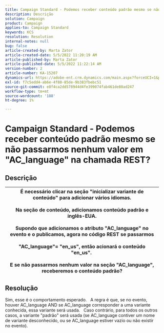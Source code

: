 ```yaml
---
title: Campaign Standard - Podemos receber conteúdo padrão mesmo se não passarmos nenhum valor em "AC_language" na chamada REST?
description: Descrição
solution: Campaign
product: Campaign
applies-to: Campaign Standard
keywords: KCS
resolution: Resolution
internal-notes: null
bug: false
article-created-by: Marta Zator
article-created-date: 5/5/2022 11:20:19 AM
article-published-by: Marta Zator
article-published-date: 5/5/2022 11:22:14 AM
version-number: 2
article-number: KA-15207
dynamics-url: https://adobe-ent.crm.dynamics.com/main.aspx?forceUCI=1&pagetype=entityrecord&etn=knowledgearticle&id=64ef1f53-65cc-ec11-a7b5-6045bd00dbbc
exl-id: f7c5edd4-ab6e-4f80-85de-9b383fbebc51
source-git-commit: e8f4ca2dd578944d4fe399074fab461de88ad247
workflow-type: tm+mt
source-wordcount: '188'
ht-degree: 1%

---
```


# Campaign Standard - Podemos receber conteúdo padrão mesmo se não passarmos nenhum valor em &quot;AC_language&quot; na chamada REST?

## Descrição



| É necessário clicar na seção &quot;inicializar variante de conteúdo&quot; para adicionar vários idiomas.<br>   <br>  Na seção de conteúdo, adicionamos conteúdo padrão e inglês-EUA.<br>   <br>  Supondo que adicionamos o atributo &quot;AC_language&quot; no evento e o publicamos, agora no código REST se passarmos<br><br>  &quot;AC_language&quot;= &quot;en_us&quot;, então acionará o conteúdo &quot;en_us&quot;. <br><br>  E se não passarmos nenhum valor na seção &quot;AC_language&quot;, receberemos o conteúdo padrão? |
| --- |



## Resolução


Sim, esse é o comportamento esperado.
 
A regra é que, se no evento, houver AC_language AND se AC_language corresponder a uma variante conhecida, essa variante será usada.
 
Caso contrário, para todos os outros casos, a variante &quot;padrão&quot; será usada (se AC_language contiver um nome de variante desconhecido, ou se AC_language estiver vazio ou não existir no evento).
